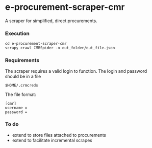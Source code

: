 # e-procurement-scraper-cmr

A scraper for simplified, direct procurements. 

### Execution

	cd e-procurement-scraper-cmr
	scrapy crawl CMRSpider -o out_folder/out_file.json

### Requirements

The scraper requires a valid login to function.
The login and password should be in a file

	$HOME/.crmcreds

The file format:

	[cmr]
	username = 
	password = 

### To do

* extend to store files attached to procurements
* extend to facilitate incremental scrapes
